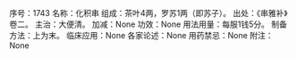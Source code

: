 序号：1743
名称：化积串
组成：茶叶4两，罗苏1两（即苏子）。
出处：《串雅补》卷二。
主治：大便清。
加减：None
功效：None
用法用量：每服1钱5分。
制备方法：上为末。
临床应用：None
各家论述：None
用药禁忌：None
附注：None
